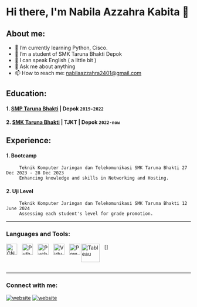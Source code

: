 # Hi there, I'm Nabila Azzahra Kabita 👋
## About me:

- 🌱 I’m currently learning Python, Cisco.
- 👯 I’m a student of SMK Taruna Bhakti Depok
- 🤔 I can speak English ( a little bit )
- 💬 Ask me about anything
- 📫 How to reach me: nabilaazzahra2401@gmail.com

## Education:

#### 1. [SMP Taruna Bhakti](https://smptarunabhakti.com) |  Depok `2019-2022`
   
#### 2. [SMK Taruna Bhakti](https://smktarunabhakti.net) | TJKT | Depok `2022-now`

## Experience:
#### 1. Bootcamp 
         Teknik Komputer Jaringan dan Telekomunikasi SMK Taruna Bhakti 27 Dec 2023 - 28 Dec 2023 
         Enhancing knowledge and skills in Networking and Hosting.
         
#### 2. Uji Level
         Teknik Komputer Jaringan dan Telekomunikasi SMK Taruna Bhakti 12 June 2024 
         Assessing each student's level for grade promotion.
---

### Languages and Tools:

[[<img align="left" alt="GNS3" width="30px" src="https://th.bing.com/th/id/OIP.jrzsUe6lBkA45pXuGlP1rwHaIC?w=161&h=180&c=7&r=0&o=5&pid=1.7" style="padding-right:10px;" />][webdev]]
[<img align="left" alt="Python" width="30px" src="https://upload.wikimedia.org/wikipedia/commons/thumb/c/c3/Python-logo-notext.svg/110px-Python-logo-notext.svg.png?20100317150552" style="padding-right:10px;" />][webdev]
[<img align="left" alt="Pycharm" width="30px" src="https://upload.wikimedia.org/wikipedia/commons/thumb/1/1d/PyCharm_Icon.svg/220px-PyCharm_Icon.svg.png" style="padding-right:10px;" />][webdev]
[<img align="left" alt="Virtual Box" width="30px" src="https://i0.wp.com/softfamed.com/wp-content/uploads/2020/12/VirtualBox.jpg" style="padding-right:10px;" />][webdev]
[<img align="left" alt="Power BI" width="30px" src="https://th.bing.com/th/id/OIP.JKUr88cx2GhalHYydwPeDgAAAA?w=158&h=180&c=7&r=0&o=5&pid=1.7" style="padding-right:0px;" />][webdev]
[<img align="left" alt="Tableau" width="50px" src="https://logos-world.net/wp-content/uploads/2021/10/Tableau-Symbol.png" style="padding-right:10px;" />][webdev]

<br />
<br />

---
### Connect with me:

[![website](./img/instagram-light.svg)](https://www.instagram.com/threeoflaa?igsh=MTEwaXAxMXh1cWZrOA#gh-light-mode-only)
[![website](./img/instagram-dark.svg)](https://www.instagram.com/threeoflaa?igsh=MTEwaXAxMXh1cWZrOA#gh-dark-mode-only)



[webdev]: https://github.com/vincentwidyan/vincentwidyan

